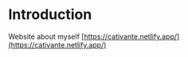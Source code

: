 # Introduction
Website about myself
[https://cativante.netlify.app/](https://cativante.netlify.app/)
